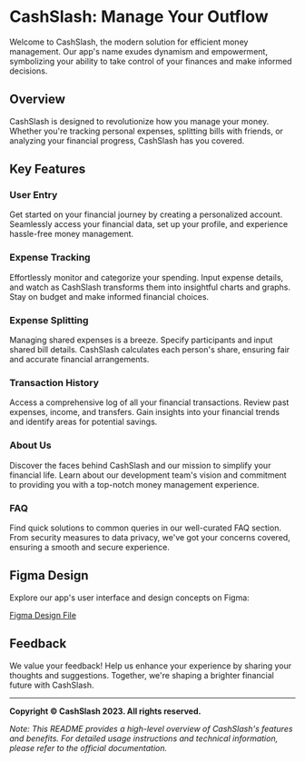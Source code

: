 # CashSlash: Manage Your Outflow


Welcome to CashSlash, the modern solution for efficient money management. Our app's name exudes dynamism and empowerment, symbolizing your ability to take control of your finances and make informed decisions.

## Overview

CashSlash is designed to revolutionize how you manage your money. Whether you're tracking personal expenses, splitting bills with friends, or analyzing your financial progress, CashSlash has you covered.

## Key Features

### User Entry

Get started on your financial journey by creating a personalized account. Seamlessly access your financial data, set up your profile, and experience hassle-free money management.

### Expense Tracking

Effortlessly monitor and categorize your spending. Input expense details, and watch as CashSlash transforms them into insightful charts and graphs. Stay on budget and make informed financial choices.

### Expense Splitting

Managing shared expenses is a breeze. Specify participants and input shared bill details. CashSlash calculates each person's share, ensuring fair and accurate financial arrangements.

### Transaction History

Access a comprehensive log of all your financial transactions. Review past expenses, income, and transfers. Gain insights into your financial trends and identify areas for potential savings.

### About Us

Discover the faces behind CashSlash and our mission to simplify your financial life. Learn about our development team's vision and commitment to providing you with a top-notch money management experience.

### FAQ

Find quick solutions to common queries in our well-curated FAQ section. From security measures to data privacy, we've got your concerns covered, ensuring a smooth and secure experience.

## Figma Design

Explore our app's user interface and design concepts on Figma:

[Figma Design File](https://www.figma.com/file/TWf0CMbzbTwFCOwt8ZVo0I/CashSlash-android-App?type=design&node-id=0%3A1&mode=design&t=ugrbXrlOFwIE0qB6-1)



## Feedback

We value your feedback! Help us enhance your experience by sharing your thoughts and suggestions. Together, we're shaping a brighter financial future with CashSlash.

---
**Copyright © CashSlash 2023. All rights reserved.**

*Note: This README provides a high-level overview of CashSlash's features and benefits. For detailed usage instructions and technical information, please refer to the official documentation.*



